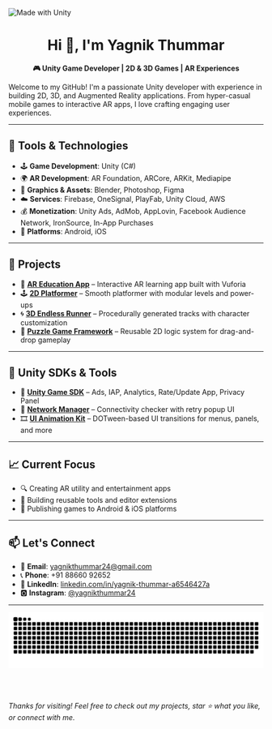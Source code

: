 ![Made with Unity](https://img.shields.io/badge/Made%20with-Unity-100000?style=for-the-badge&logo=unity&logoColor=white)

<h1 align="center">Hi 👋, I'm Yagnik Thummar</h1>

<p align="center">
  <b>🎮 Unity Game Developer | 2D & 3D Games | AR Experiences</b>
</p>

Welcome to my GitHub! I'm a passionate Unity developer with experience in building 2D, 3D, and Augmented Reality applications. From hyper-casual mobile games to interactive AR apps, I love crafting engaging user experiences.

---

## 🧰 Tools & Technologies

- 🕹️ **Game Development**: Unity (C#)  
- 🌍 **AR Development**: AR Foundation, ARCore, ARKit, Mediapipe  
- 🎨 **Graphics & Assets**: Blender, Photoshop, Figma  
- ☁️ **Services**: Firebase, OneSignal, PlayFab, Unity Cloud, AWS  
- 💰 **Monetization**: Unity Ads, AdMob, AppLovin, Facebook Audience Network, IronSource, In-App Purchases  
- 📱 **Platforms**: Android, iOS  

---

## 🚀 Projects

- 🧠 **[AR Education App](#)** – Interactive AR learning app built with Vuforia  
- 🕹️ **[2D Platformer](#)** – Smooth platformer with modular levels and power-ups  
- 🌀 **[3D Endless Runner](#)** – Procedurally generated tracks with character customization  
- 🧩 **[Puzzle Game Framework](#)** – Reusable 2D logic system for drag-and-drop gameplay  

---

## 🧱 Unity SDKs & Tools

- 🔧 **[Unity Game SDK](#)** – Ads, IAP, Analytics, Rate/Update App, Privacy Panel  
- 📡 **[Network Manager](#)** – Connectivity checker with retry popup UI  
- 🎞️ **[UI Animation Kit](#)** – DOTween-based UI transitions for menus, panels, and more  

---

## 📈 Current Focus

- 🔍 Creating AR utility and entertainment apps  
- 🧰 Building reusable tools and editor extensions  
- 📲 Publishing games to Android & iOS platforms  

---

## 📫 Let's Connect

- 📧 **Email**: [yagnikthummar24@gmail.com](mailto:yagnikthummar24@gmail.com)  
- 📞 **Phone**: +91 88660 92652  
- 💼 **LinkedIn**: [linkedin.com/in/yagnik-thummar-a6546427a](https://linkedin.com/in/yagnik-thummar-a6546427a)  
- 🅾 **Instagram**: [@yagnikthummar24](https://www.instagram.com/yagnikthummar24/)  

---

<picture>
  <source media="(prefers-color-scheme: dark)" srcset="https://raw.githubusercontent.com/YagnikThummar24/YagnikThummar24/YagnikThummar24-output/github-snake-dark.svg" />
  <source media="(prefers-color-scheme: light)" srcset="https://raw.githubusercontent.com/YagnikThummar24/YagnikThummar24/YagnikThummar24-output/github-snake.svg" />
  <img alt="github-snake" src="https://raw.githubusercontent.com/YagnikThummar24/YagnikThummar24/output/github-snake.svg" />
</picture>


<br><br>

_Thanks for visiting! Feel free to check out my projects, star ⭐ what you like, or connect with me._
